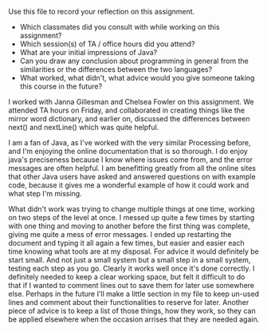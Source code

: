 Use this file to record your reflection on this assignment.

- Which classmates did you consult with while working on this assignment?
- Which session(s) of TA / office hours did you attend?
- What are your initial impressions of Java? 
- Can you draw any conclusion about programming in general from the similarities or the differences between the two languages? 
- What worked, what didn't, what advice would you give someone taking this course in the future?

I worked with Janna Gillesman and Chelsea Fowler on this assignment. We attended TA hours on Friday, and collaborated in creating things like the mirror word dictionary, and earlier on, discussed the differences between next() and nextLine() which was quite helpful. 

I am a fan of Java, as I've worked with the very similar Processing before, and I'm enjoying the online documentation that is so thorough. I do enjoy java's preciseness because I know where issues come from, and the error messages are often helpful. I am benefitting greatly from all the online sites that other Java users have asked and answered questions on with example code, because it gives me a wonderful example of how it could work and what step I'm missing. 

What didn't work was trying to change multiple things at one time, working on two steps of the level at once. I messed up quite a few times by starting with one thing and moving to another before the first thing was complete, giving me quite a mess of error messages. I ended up restarting the document and typing it all again a few times, but easier and easier each time knowing what tools are at my disposal. For advice it would definitely be start small. And not just a small system but a small step in a small system, testing each step as you go. Clearly it works well once it's done correctly. I definitely needed to keep a clear working space, but felt it difficult to do that if I wanted to comment lines out to save them for later use somewhere else. Perhaps in the future I'll make a little section in my file to keep un-used lines and comment about their functionalities to reserve for later. Another piece of advice is to keep a list of those things, how they work, so they can be applied elsewhere when the occasion arrises that they are needed again.